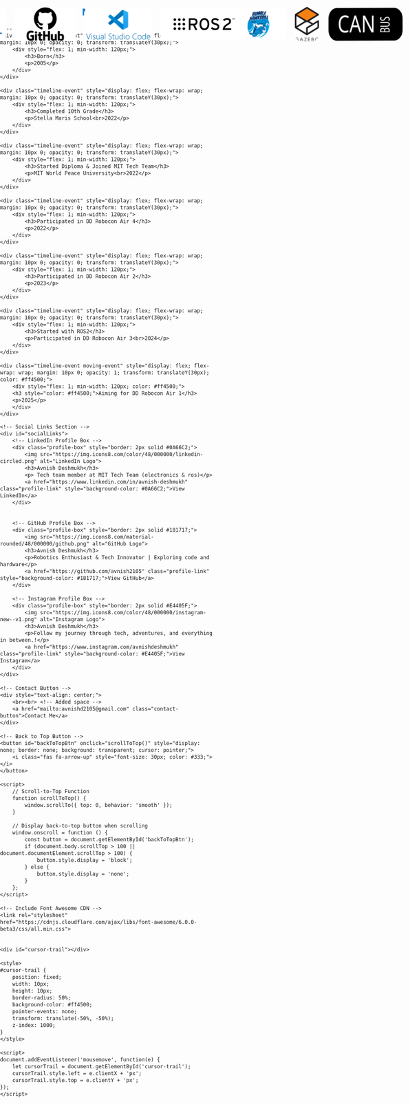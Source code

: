 <html lang="en">
<head>
	<!-- Google tag (gtag.js) -->
	<script async src="https://www.googletagmanager.com/gtag/js?id=G-TE3FHFGW3S"></script>
	<script>
	  window.dataLayer = window.dataLayer || [];
	  function gtag(){dataLayer.push(arguments);}
	  gtag('js', new Date());
	
	  gtag('config', 'G-TE3FHFGW3S');
	</script>
    
    <!-- Primary Meta Tags -->
    <title>Avnish Deshmukh - Robotics Enthusiast</title>
    <meta name="title" content="Avnish Deshmukh - Robotics Enthusiast">
    <meta name="description" content="Explore Avnish Deshmukh's journey in robotics, coding, and electronics. Discover innovative projects, insights, and experiences shared through tech-focused articles and showcases.">
    <meta name="keywords" content="Avnish Deshmukh, robotics, electronics, coding, projects, tech articles">
    <meta name="author" content="Avnish Deshmukh">
    
    <!-- Open Graph / Facebook -->
    <meta property="og:type" content="website">
    <meta property="og:url" content="https://Avnish2105.github.io/">
    <meta property="og:title" content="Avnish Deshmukh - Robotics Enthusiast">
    <meta property="og:description" content="Explore Avnish Deshmukh's journey in robotics, coding, and electronics. Discover innovative projects, insights, and experiences.">
    <meta property="og:image" content="https://avnish2105.github.io/profile_picture.jpeg">
    
    <!-- Twitter -->
    <meta property="twitter:card" content="summary_large_image">
    <meta property="twitter:url" content="https://Avnish2105.github.io/">
    <meta property="twitter:title" content="Avnish Deshmukh - Robotics Enthusiast">
    <meta property="twitter:description" content="Explore Avnish Deshmukh's journey in robotics, coding, and electronics. Discover innovative projects, insights, and experiences.">
    <meta property="twitter:image" content="https://avnish2105.github.io/profile_picture.jpeg">

    <!-- Favicon -->
    <link rel="icon" sizes="32x32" href="favicon-32x32.png" type="image/png">
    <link rel="icon" sizes="16x16" href="favicon-16x16.png" type="image/png">
    
    <style>
        /* General Styles */
        body {
            font-family: Arial, sans-serif;
            line-height: 1.6;
            margin: 0;
            padding: 0;
            height: 120px;
            box-sizing: border-box;
        }

        h1, h2, h3 {
            margin: 0;
        }

        p {
            margin: 10px 0;
        }

        /* Flex Layout for Profile Section */
        .profile-container {
            display: flex;
            flex-wrap: wrap;
            justify-content: center;
            align-items: center;
            margin: 20px;
        }

        .profile-container img {
            border-radius: 50%;
            width: 200px;
            height: 200px;
            margin: 10px;
            max-width: 100%;
            height: auto;
        }

        .profile-text {
            max-width: 600px;
            text-align: center;
            margin: 10px;
        }

        /* Journey Timeline */
        #journeyTimeline {
            position: relative;
            max-width: 100%;
            margin: 0 auto 40px;
            padding: 20px 20px 20px 30px;
            border-left: 4px solid #0078D4;
            background-color: #f9f9f9;
        }

        .timeline-event {
            margin: 20px 0;
            position: relative;
            padding-left: 60px;
        }

        .timeline-event::before {
            content: attr(data-year);
            font-weight: bold;
            color: #0078D4;
            position: absolute;
            left: -70px;
            top: 0;
            font-size: 0.9em;
        }

        .timeline-event::after {
            content: '';
            position: absolute;
            left: -7px;
            top: 0;
            width: 16px;
            height: 16px;
            background-color: #0078D4;
            border-radius: 50%;
        }

        .timeline-event > div {
            background: white;
            padding: 10px;
            border-radius: 8px;
            box-shadow: 0 2px 5px rgba(0, 0, 0, 0.2);
        }

        .timeline-event h3 {
            color: #0078D4;
        }

        /* Social Links Section */
        #socialLinks {
            display: flex;
            flex-wrap: wrap;
            justify-content: space-between;
            gap: 20px;
            margin-top: 20px;
        }

        .profile-box {
            border-radius: 12px;
            padding: 15px;
            flex: 1 1 300px;
            display: flex;
            flex-direction: column;
            align-items: center;
            background-color: #f0f8ff;
            transition: transform 0.3s;
            min-width: 250px;
        }

        .profile-box img {
            border-radius: 50%;
            margin-bottom: 10px;
            width: 48px;
            height: 48px;
        }

        .profile-link {
            text-decoration: none;
            color: white;
            padding: 5px 8px;
            border-radius: 8px;
            margin-top: 10px;
            display: inline-block;
        }

        /* Contact Button */
        .contact-button {
            display: inline-block;
            border-radius: 12px;
            background-color: #0078D4;
            color: white;
            text-decoration: none;
            padding: 10px 20px;
            transition: background-color 0.3s, transform 0.3s;
            margin: 60px 0 20px; /* Added margin for spacing */
        }

        .contact-button:hover {
            background-color: #005999;
            transform: scale(1.05);
        }

        /* Back-to-Top Button */
        #backToTopBtn {
            display: none;
            position: fixed;
            bottom: 40px;
            right: 40px;
            background-color: #333;
            color: white;
            border: none;
            padding: 10px 20px;
            border-radius: 5px;
            cursor: pointer;
            z-index: 1000;
        }

        /* Responsive Design */
        @media (max-width: 768px) {
            .profile-container {
                flex-direction: column;
            }

            .timeline-event {
                padding-left: 50px;
            }

            .timeline-event::before {
                left: -55px;
            }

            #socialLinks {
                flex-direction: column;
            }

            .profile-box {
                margin: 10px 0;
            }

            #backToTopBtn {
                padding: 8px 16px;
                font-size: 0.9em;
                bottom: 20px;
            }
        }

        @media (max-width: 480px) {
            .timeline-event {
                padding-left: 30px; /* Reduced padding for smaller screens */
            }

            .timeline-event::before {
                left: -30px; /* Adjust year label position */
                font-size: 0.8em; /* Smaller font size for mobile */
            }

            .timeline-event > div {
                padding: 10px; /* Adjust padding */
            }
        }
    </style>
</head>
<body>

<!-- Profile Section -->
<div class="profile-container" style="text-align: center; margin-top: 20px;">
    <img id="profilePicture" src="./profile_picture.jpeg" alt="Profile Picture" style="width: 200px; height: auto; transform: scale(0); transition: transform 0.5s ease-in-out;" />
    <div class="profile-text">
        <h2 style="color: #0078D4;">Hi! I am Avnish Deshmukh.</h2>
        <p>
            A 🤖 robotics enthusiast, tech team member at MTT ROBOCON, and a dedicated learner passionate about 🔧 electronics, 💻 coding, and 🛠️ mechanical design. 
            I love solving complex problems and pushing the boundaries of technology. Welcome to my personal website, where I share my projects, experiences, and insights from the world of 
            robotics and beyond! 🚀
        </p>
    </div>
</div>

<script>
    // Wait for the image to load before scaling it
    window.onload = function() {
        const img = document.getElementById('profilePicture');
        img.style.transform = 'scale(1)'; // Zoom in the image
    };
</script>

<div class="logo-slider-wrapper">
    <div class="logo-slider-container">
        <div class="logo-slider">
            <div class="logo-group">
		    <img src="./logos/logo1.png" alt="Logo 1">
		    <img src="./logos/logo2.png" alt="Logo 2">
		    <img src="./logos/logo3.png" alt="Logo 3">
		    <img src="./logos/logo4.png" alt="Logo 4">
		    <img src="./logos/logo5.png" alt="Logo 5">
		    <img src="./logos/logo6.png" alt="Logo 6">
		    <img src="./logos/logo7.png" alt="Logo 7">
		    <img src="./logos/logo8.png" alt="Logo 8">
		    <img src="./logos/logo9.png" alt="Logo 9">
		    <img src="./logos/logo10.png" alt="Logo 10">
		    <img src="./logos/logo11.png" alt="Logo 11">
		    <img src="./logos/logo12.png" alt="Logo 12">
		    <img src="./logos/logo13.png" alt="Logo 13">
		    <img src="./logos/logo14.png" alt="Logo 14">
		    <img src="./logos/logo15.png" alt="Logo 15">
		    <img src="./logos/logo16.png" alt="Logo 16">
		    <img src="./logos/logo17.png" alt="Logo 17">
		    <img src="./logos/logo18.png" alt="Logo 18">
		    <img src="./logos/logo19.png" alt="Logo 19">
		    <img src="./logos/logo20.png" alt="Logo 20">
		    <img src="./logos/logo21.png" alt="Logo 21">
		    <img src="./logos/logo22.png" alt="Logo 22">
		    <img src="./logos/logo23.png" alt="Logo 23">
            </div>
		    <div class="logo-group">
		    <img src="./logos/logo1.png" alt="Logo 1">
		    <img src="./logos/logo2.png" alt="Logo 2">
		    <img src="./logos/logo3.png" alt="Logo 3">
		    <img src="./logos/logo4.png" alt="Logo 4">
		    <img src="./logos/logo5.png" alt="Logo 5">
		    <img src="./logos/logo6.png" alt="Logo 6">
		    <img src="./logos/logo7.png" alt="Logo 7">
		    <img src="./logos/logo8.png" alt="Logo 8">
		    <img src="./logos/logo9.png" alt="Logo 9">
		    <img src="./logos/logo10.png" alt="Logo 10">
		    <img src="./logos/logo11.png" alt="Logo 11">
		    <img src="./logos/logo12.png" alt="Logo 12">
		    <img src="./logos/logo13.png" alt="Logo 13">
		    <img src="./logos/logo14.png" alt="Logo 14">
		    <img src="./logos/logo15.png" alt="Logo 15">
		    <img src="./logos/logo16.png" alt="Logo 16">
		    <img src="./logos/logo17.png" alt="Logo 17">
		    <img src="./logos/logo18.png" alt="Logo 18">
		    <img src="./logos/logo19.png" alt="Logo 19">
		    <img src="./logos/logo20.png" alt="Logo 20">
		    <img src="./logos/logo21.png" alt="Logo 21">
		    <img src="./logos/logo22.png" alt="Logo 22">
		    <img src="./logos/logo23.png" alt="Logo 23">
            </div>
        </div>
    </div>
</div>

<style>
	body {
	    margin: 0;
	    padding: 0;
	    overflow-x: hidden; /* Prevent horizontal scroll */
	}
	
	.logo-slider-container {
	    width: 100vw; /* Full viewport width */
	    overflow: hidden;
	    margin: 0;
	    padding: 0;
	    position: absolute; /* Keep in document flow */
	    left: 0;
	}
	
	.logo-slider {
	    display: flex;
	    flex-wrap: nowrap; /* Prevents wrapping */
	    animation: scroll 40s linear infinite; /* Adjust duration as needed */
	    gap: 20px; /* Ensure there's space between logo groups */
	}
	
	.logo-slider img {
	    width: auto; /* Let width adjust based on height */
	    height: 80px; /* Fixed height */
	    border-radius: 15px;
	    object-fit: contain; /* Maintain aspect ratio */
	}
	
	.logo-group {
	    display: flex;
	    gap: 20px; /* Adjust spacing as needed */
	    flex-shrink: 0; /* Prevent images from shrinking */
	}
	
	/* For smaller screens */
	@media (max-width: 768px) {
	    .logo-slider img {
	        height: 50px; /* Smaller height for mobile */
	    }
	    .logo-group {
	        gap: 10px; /* Reduce spacing on smaller screens */
	    }
	    .logo-slider {
	        gap: 10px; /* Adjust the overall gap */
	    }
	}
	
	@keyframes scroll {
	    0% {
	        transform: translateX(0);
	    }
	    100% {
	        transform: translateX(-200%); /* Scroll the entire width of the combined content */
	    }
	}

</style>

<div id="journeyTimeline" style="max-width: 800px; margin-top: 200px;">
    <h2 style="text-align: center; color: #0078D4;">My Journey</h2>

    <!-- Timeline Events -->
    <div class="timeline-event" style="display: flex; flex-wrap: wrap; margin: 10px 0; opacity: 0; transform: translateY(30px);">
        <div style="flex: 1; min-width: 120px;">
            <h3>Born</h3>
            <p>2005</p>
        </div>
    </div>

    <div class="timeline-event" style="display: flex; flex-wrap: wrap; margin: 10px 0; opacity: 0; transform: translateY(30px);">
        <div style="flex: 1; min-width: 120px;">
            <h3>Completed 10th Grade</h3>
            <p>Stella Maris School<br>2022</p>
        </div>
    </div>

    <div class="timeline-event" style="display: flex; flex-wrap: wrap; margin: 10px 0; opacity: 0; transform: translateY(30px);">
        <div style="flex: 1; min-width: 120px;">
            <h3>Started Diploma & Joined MIT Tech Team</h3>
            <p>MIT World Peace University<br>2022</p>
        </div>
    </div>

    <div class="timeline-event" style="display: flex; flex-wrap: wrap; margin: 10px 0; opacity: 0; transform: translateY(30px);">
        <div style="flex: 1; min-width: 120px;">
            <h3>Participated in DD Robocon Air 4</h3>
            <p>2022</p>
        </div>
    </div>

    <div class="timeline-event" style="display: flex; flex-wrap: wrap; margin: 10px 0; opacity: 0; transform: translateY(30px);">
        <div style="flex: 1; min-width: 120px;">
            <h3>Participated in DD Robocon Air 2</h3>
            <p>2023</p>
        </div>
    </div>

    <div class="timeline-event" style="display: flex; flex-wrap: wrap; margin: 10px 0; opacity: 0; transform: translateY(30px);">
        <div style="flex: 1; min-width: 120px;">
            <h3>Started with ROS2</h3>
            <p>Participated in DD Robocon Air 3<br>2024</p>
        </div>
    </div>

	<div class="timeline-event moving-event" style="display: flex; flex-wrap: wrap; margin: 10px 0; opacity: 1; transform: translateY(30px); color: #ff4500;">
	    <div style="flex: 1; min-width: 120px; color: #ff4500;">
		<h3 style="color: #ff4500;">Aiming for DD Robocon Air 1</h3>
		<p>2025</p>
	    </div>
	</div>
</div>

<style>
    @keyframes bounce {
        0%, 100% {
            transform: translateY(0);
        }
        50% {
            transform: translateY(-10px);
        }
    }

    @keyframes fadeInUp {
        from {
            opacity: 0;
            transform: translateY(30px);
        }
        to {
            opacity: 1;
            transform: translateY(0);
        }
    }

    .timeline-event {
        transition: opacity 0.5s ease-out, transform 0.5s ease-out;
    }

    .visible {
        animation: fadeInUp 0.5s forwards;
    }

    .moving-event {
        animation: bounce 1s infinite;
        color: #FF4500; /* Change to an eye-catching color, like orange-red */
        font-weight: bold; /* Make it bold */
    }
</style>

<script>
    document.addEventListener('scroll', function() {
        const elements = document.querySelectorAll('.timeline-event');
        elements.forEach(el => {
            const rect = el.getBoundingClientRect();
            if (rect.top < window.innerHeight && rect.bottom >= 0) {
                el.classList.add('visible');
            }
        });
    });
</script>

    <!-- Social Links Section -->
    <div id="socialLinks">
        <!-- LinkedIn Profile Box -->
        <div class="profile-box" style="border: 2px solid #0A66C2;">
            <img src="https://img.icons8.com/color/48/000000/linkedin-circled.png" alt="LinkedIn Logo">
            <h3>Avnish Deshmukh</h3>
            <p> Tech team member at MIT Tech Team (electronics & ros)</p>
            <a href="https://www.linkedin.com/in/avnish-deshmukh" class="profile-link" style="background-color: #0A66C2;">View LinkedIn</a>
        </div>


        <!-- GitHub Profile Box -->
        <div class="profile-box" style="border: 2px solid #181717;">
            <img src="https://img.icons8.com/material-rounded/48/000000/github.png" alt="GitHub Logo">
            <h3>Avnish Deshmukh</h3>
            <p>Robotics Enthusiast & Tech Innovator | Exploring code and hardware</p>
            <a href="https://github.com/avnish2105" class="profile-link" style="background-color: #181717;">View GitHub</a>
        </div>

        <!-- Instagram Profile Box -->
        <div class="profile-box" style="border: 2px solid #E4405F;">
            <img src="https://img.icons8.com/color/48/000000/instagram-new--v1.png" alt="Instagram Logo">
            <h3>Avnish Deshmukh</h3>
            <p>Follow my journey through tech, adventures, and everything in between.!</p>
            <a href="https://www.instagram.com/avnishdeshmukh" class="profile-link" style="background-color: #E4405F;">View Instagram</a>
        </div>
    </div>

    <!-- Contact Button -->
    <div style="text-align: center;">
        <br><br> <!-- Added space -->
        <a href="mailto:avnishd2105@gmail.com" class="contact-button">Contact Me</a>
    </div>

	<!-- Back to Top Button -->
	<button id="backToTopBtn" onclick="scrollToTop()" style="display: none; border: none; background: transparent; cursor: pointer;">
	    <i class="fas fa-arrow-up" style="font-size: 30px; color: #333;"></i>
	</button>
	
	<script>
	    // Scroll-to-Top Function
	    function scrollToTop() {
	        window.scrollTo({ top: 0, behavior: 'smooth' });
	    }
	
	    // Display back-to-top button when scrolling
	    window.onscroll = function () {
	        const button = document.getElementById('backToTopBtn');
	        if (document.body.scrollTop > 100 || document.documentElement.scrollTop > 100) {
	            button.style.display = 'block';
	        } else {
	            button.style.display = 'none';
	        }
	    };
	</script>
	
	<!-- Include Font Awesome CDN -->
	<link rel="stylesheet" href="https://cdnjs.cloudflare.com/ajax/libs/font-awesome/6.0.0-beta3/css/all.min.css">


	<div id="cursor-trail"></div>
	
	<style>
	#cursor-trail {
	    position: fixed;
	    width: 10px;
	    height: 10px;
	    border-radius: 50%;
	    background-color: #ff4500;
	    pointer-events: none;
	    transform: translate(-50%, -50%);
	    z-index: 1000;
	}
	</style>
	
	<script>
	document.addEventListener('mousemove', function(e) {
	    let cursorTrail = document.getElementById('cursor-trail');
	    cursorTrail.style.left = e.clientX + 'px';
	    cursorTrail.style.top = e.clientY + 'px';
	});
	</script>

</body>
</html>
